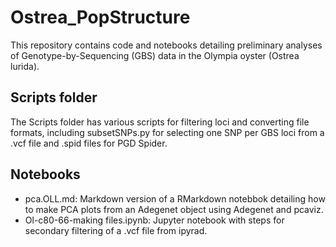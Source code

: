 # Ostrea_PopStructure
This repository contains code and notebooks detailing preliminary analyses of Genotype-by-Sequencing (GBS) data in the Olympia oyster (Ostrea lurida).

## Scripts folder
The Scripts folder has various scripts for filtering loci and converting file formats, including subsetSNPs.py for selecting one SNP per GBS loci from a .vcf file and .spid files for PGD Spider.

## Notebooks
* pca.OLL.md: Markdown version of a RMarkdown notebbok detailing how to make PCA plots from an Adegenet object using Adegenet and pcaviz.
* Ol-c80-66-making files.ipynb: Jupyter notebook with steps for secondary filtering of a .vcf file from ipyrad.


